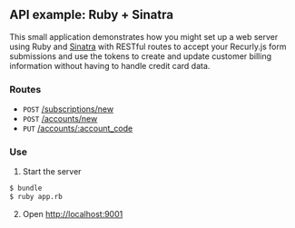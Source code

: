 ## API example: Ruby + Sinatra

This small application demonstrates how you might set up a web server
using Ruby and [Sinatra][sinatra] with RESTful routes to accept your Recurly.js
form submissions and use the tokens to create and update customer billing
information without having to handle credit card data.

### Routes

- `POST` [/subscriptions/new](app.rb#L10-35)
- `POST` [/accounts/new](app.rb#L38-46)
- `PUT` [/accounts/:account_code](app.rb#L49-58)

### Use

1. Start the server

  ```bash
  $ bundle
  $ ruby app.rb
  ```
2. Open [http://localhost:9001](http://localhost:9001)

[sinatra]: http://sinatrarb.com/
